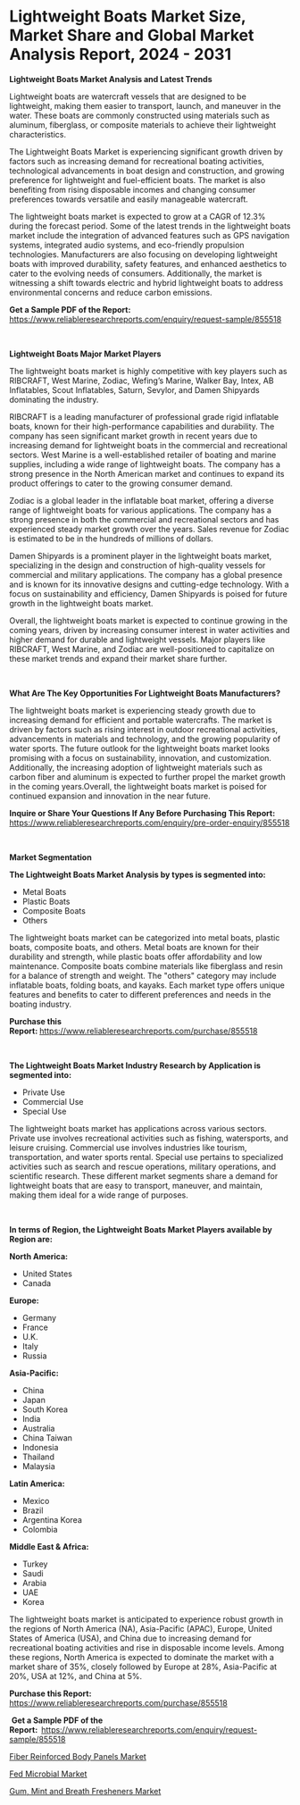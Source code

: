<p><h1>Lightweight Boats Market Size, Market Share and Global Market Analysis Report, 2024 - 2031</h1></p><p><strong>Lightweight Boats Market Analysis and Latest Trends</strong></p>
<p><p>Lightweight boats are watercraft vessels that are designed to be lightweight, making them easier to transport, launch, and maneuver in the water. These boats are commonly constructed using materials such as aluminum, fiberglass, or composite materials to achieve their lightweight characteristics.</p><p>The Lightweight Boats Market is experiencing significant growth driven by factors such as increasing demand for recreational boating activities, technological advancements in boat design and construction, and growing preference for lightweight and fuel-efficient boats. The market is also benefiting from rising disposable incomes and changing consumer preferences towards versatile and easily manageable watercraft.</p><p>The lightweight boats market is expected to grow at a CAGR of 12.3% during the forecast period. Some of the latest trends in the lightweight boats market include the integration of advanced features such as GPS navigation systems, integrated audio systems, and eco-friendly propulsion technologies. Manufacturers are also focusing on developing lightweight boats with improved durability, safety features, and enhanced aesthetics to cater to the evolving needs of consumers. Additionally, the market is witnessing a shift towards electric and hybrid lightweight boats to address environmental concerns and reduce carbon emissions.</p></p>
<p><strong>Get a Sample PDF of the Report:&nbsp;</strong> <a href="https://www.reliableresearchreports.com/enquiry/request-sample/855518">https://www.reliableresearchreports.com/enquiry/request-sample/855518</a></p>
<p>&nbsp;</p>
<p><strong>Lightweight Boats Major Market Players</strong></p>
<p><p>The lightweight boats market is highly competitive with key players such as RIBCRAFT, West Marine, Zodiac, Wefing’s Marine, Walker Bay, Intex, AB Inflatables, Scout Inflatables, Saturn, Sevylor, and Damen Shipyards dominating the industry. </p><p>RIBCRAFT is a leading manufacturer of professional grade rigid inflatable boats, known for their high-performance capabilities and durability. The company has seen significant market growth in recent years due to increasing demand for lightweight boats in the commercial and recreational sectors. West Marine is a well-established retailer of boating and marine supplies, including a wide range of lightweight boats. The company has a strong presence in the North American market and continues to expand its product offerings to cater to the growing consumer demand.</p><p>Zodiac is a global leader in the inflatable boat market, offering a diverse range of lightweight boats for various applications. The company has a strong presence in both the commercial and recreational sectors and has experienced steady market growth over the years. Sales revenue for Zodiac is estimated to be in the hundreds of millions of dollars.</p><p>Damen Shipyards is a prominent player in the lightweight boats market, specializing in the design and construction of high-quality vessels for commercial and military applications. The company has a global presence and is known for its innovative designs and cutting-edge technology. With a focus on sustainability and efficiency, Damen Shipyards is poised for future growth in the lightweight boats market.</p><p>Overall, the lightweight boats market is expected to continue growing in the coming years, driven by increasing consumer interest in water activities and higher demand for durable and lightweight vessels. Major players like RIBCRAFT, West Marine, and Zodiac are well-positioned to capitalize on these market trends and expand their market share further.</p></p>
<p>&nbsp;</p>
<p><strong>What Are The Key Opportunities For Lightweight Boats Manufacturers?</strong></p>
<p><p>The lightweight boats market is experiencing steady growth due to increasing demand for efficient and portable watercrafts. The market is driven by factors such as rising interest in outdoor recreational activities, advancements in materials and technology, and the growing popularity of water sports. The future outlook for the lightweight boats market looks promising with a focus on sustainability, innovation, and customization. Additionally, the increasing adoption of lightweight materials such as carbon fiber and aluminum is expected to further propel the market growth in the coming years.Overall, the lightweight boats market is poised for continued expansion and innovation in the near future.</p></p>
<p><strong>Inquire or Share Your Questions If Any Before Purchasing This Report:</strong> <a href="https://www.reliableresearchreports.com/enquiry/pre-order-enquiry/855518">https://www.reliableresearchreports.com/enquiry/pre-order-enquiry/855518</a></p>
<p>&nbsp;</p>
<p><strong>Market Segmentation</strong></p>
<p><strong>The Lightweight Boats Market Analysis by types is segmented into:</strong></p>
<p><ul><li>Metal Boats</li><li>Plastic Boats</li><li>Composite Boats</li><li>Others</li></ul></p>
<p><p>The lightweight boats market can be categorized into metal boats, plastic boats, composite boats, and others. Metal boats are known for their durability and strength, while plastic boats offer affordability and low maintenance. Composite boats combine materials like fiberglass and resin for a balance of strength and weight. The "others" category may include inflatable boats, folding boats, and kayaks. Each market type offers unique features and benefits to cater to different preferences and needs in the boating industry.</p></p>
<p><strong>Purchase this Report:&nbsp;</strong><a href="https://www.reliableresearchreports.com/purchase/855518">https://www.reliableresearchreports.com/purchase/855518</a></p>
<p>&nbsp;</p>
<p><strong>The Lightweight Boats Market Industry Research by Application is segmented into:</strong></p>
<p><ul><li>Private Use</li><li>Commercial Use</li><li>Special Use</li></ul></p>
<p><p>The lightweight boats market has applications across various sectors. Private use involves recreational activities such as fishing, watersports, and leisure cruising. Commercial use involves industries like tourism, transportation, and water sports rental. Special use pertains to specialized activities such as search and rescue operations, military operations, and scientific research. These different market segments share a demand for lightweight boats that are easy to transport, maneuver, and maintain, making them ideal for a wide range of purposes.</p></p>
<p>&nbsp;</p>
<p><strong>In terms of Region, the Lightweight Boats Market Players available by Region are:</strong></p>
<p>
    <p> <strong> North America: </strong>
        <ul>
            <li>United States</li>
            <li>Canada</li>
        </ul>
        </p> 
    <p> <strong> Europe: </strong>
        <ul>
            <li>Germany</li>
            <li>France</li>
            <li>U.K.</li>
            <li>Italy</li>
            <li>Russia</li>
        </ul>
        </p> 
    <p> <strong> Asia-Pacific: </strong>
        <ul>
            <li>China</li>
            <li>Japan</li>
            <li>South Korea</li>
            <li>India</li>
            <li>Australia</li>
            <li>China Taiwan</li>
            <li>Indonesia</li>
            <li>Thailand</li>
            <li>Malaysia</li>
        </ul>
        </p> 
    <p> <strong> Latin America: </strong>
        <ul>
            <li>Mexico</li>
            <li>Brazil</li>
            <li>Argentina Korea</li>
            <li>Colombia</li>
        </ul>
        </p> 
    <p> <strong> Middle East & Africa: </strong>
        <ul>
            <li>Turkey</li>
            <li>Saudi</li>
            <li>Arabia</li>
            <li>UAE</li>
            <li>Korea</li>
        </ul>
    </p>
    </p>
<p><p>The lightweight boats market is anticipated to experience robust growth in the regions of North America (NA), Asia-Pacific (APAC), Europe, United States of America (USA), and China due to increasing demand for recreational boating activities and rise in disposable income levels. Among these regions, North America is expected to dominate the market with a market share of 35%, closely followed by Europe at 28%, Asia-Pacific at 20%, USA at 12%, and China at 5%.</p></p>
<p><strong>Purchase this Report: </strong><a href="https://www.reliableresearchreports.com/purchase/855518">https://www.reliableresearchreports.com/purchase/855518</a></p>
<p>&nbsp;<strong>Get a Sample PDF of the Report:&nbsp;&nbsp;</strong><a href="https://www.reliableresearchreports.com/enquiry/request-sample/855518">https://www.reliableresearchreports.com/enquiry/request-sample/855518</a></p>
<p><strong></strong></p>
<p><p><a href="https://view.publitas.com/reportprime-1/fiber-reinforced-body-panels-market-research-report-reveals-the-latest-trends-and-opportunities-of-this-market-for-period-from-2023-2030/">Fiber Reinforced Body Panels Market</a></p><p><a href="https://view.publitas.com/reportprime-1/fed-microbial-market-size-focuses-on-market-dynamics-in-depth-analysis-and-future-projections-of-its-market-forecasted-for-period-from-2023-to-2030/">Fed Microbial Market</a></p><p><a href="https://view.publitas.com/reportprime-1/gum-mint-and-breath-fresheners-market-size-furnishes-valuable-information-encompassing-market-share-market-trends-and-projections-spanning-from-2023-to-2030/">Gum, Mint and Breath Fresheners Market</a></p></p>